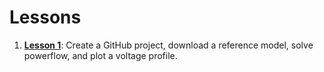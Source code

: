 # Lessons

1. **[Lesson 1](https://github.com/gridlabd-tutorials/lesson-1)**: Create a GitHub project, download a reference model, solve powerflow, and plot a voltage profile.
